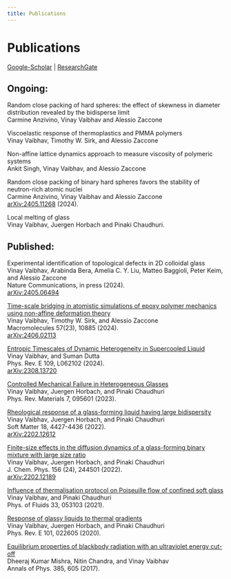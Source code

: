 ```yaml
---
title: Publications
---
```


# Publications  
[Google-Scholar](https://scholar.google.com/citations?user=AicxZvsAAAAJ&hl=hi&oi=ao) | [ResearchGate](https://www.researchgate.net/profile/Vinay_Vaibhav)  

## Ongoing:

Random close packing of hard spheres: the effect of skewness in diameter distribution
revealed by the bidisperse limit  
Carmine Anzivino, Vinay Vaibhav and Alessio Zaccone  

Viscoelastic response of thermoplastics and PMMA polymers  
Vinay Vaibhav, Timothy W. Sirk, and Alessio Zaccone  

Non-affine lattice dynamics approach to measure viscosity of polymeric systems  
Ankit Singh, Vinay Vaibhav, and Alessio Zaccone  

Random close packing of binary hard spheres favors the stability of neutron-rich atomic nuclei  
Carmine Anzivino, Vinay Vaibhav and Alessio Zaccone  
[arXiv:2405.11268](https://arxiv.org/abs/2405.11268) (2024).

Local melting of glass  
Vinay Vaibhav, Juergen Horbach and Pinaki Chaudhuri.

## Published:

Experimental identification of topological defects in 2D colloidal glass  
Vinay Vaibhav, Arabinda Bera, Amelia C. Y. Liu, Matteo Baggioli, Peter Keim, and Alessio Zaccone  
Nature Communications, in press (2024).  
[arXiv:2405.06494](https://arxiv.org/abs/2405.06494)

[Time-scale bridging in atomistic simulations of epoxy polymer mechanics using non-affine deformation theory](https://doi.org/10.1021/acs.macromol.4c01360)  
Vinay Vaibhav, Timothy W. Sirk, and Alessio Zaccone  
Macromolecules 57(23), 10885 (2024).  
[arXiv:2406.02113](https://arxiv.org/abs/2406.02113)

[Entropic Timescales of Dynamic Heterogeneity in Supercooled Liquid](https://doi.org/10.1103/PhysRevE.109.L062102)  
Vinay Vaibhav, and Suman Dutta  
Phys. Rev. E 109, L062102 (2024).  
[arXiv:2308.13720](https://arxiv.org/abs/2308.13720)

[Controlled Mechanical Failure in Heterogeneous Glasses](https://journals.aps.org/prmaterials/abstract/10.1103/PhysRevMaterials.7.095601)   
Vinay Vaibhav, Juergen Horbach, and Pinaki Chaudhuri  
Phys. Rev. Materials 7, 095601 (2023).

[Rheological response of a glass-forming liquid having large bidispersity](https://pubs.rsc.org/en/Content/ArticleLanding/2022/SM/D2SM00326K)  
Vinay Vaibhav, Juergen Horbach, and Pinaki Chaudhuri  
Soft Matter 18, 4427-4436 (2022).  
[arXiv:2202.12612](https://arxiv.org/abs/2202.12612)

[Finite-size effects in the diffusion dynamics of a glass-forming binary mixture with large size ratio](https://aip.scitation.org/doi/10.1063/5.0090330)  
Vinay Vaibhav, Juergen Horbach, and Pinaki Chaudhuri  
J. Chem. Phys. 156 (24), 244501 (2022).  
[arXiv:2202.12189](https://arxiv.org/abs/2202.12189)

[Influence of thermalisation protocol on Poiseuille flow of confined soft glass](https://aip.scitation.org/doi/pdf/10.1063/5.0045302)  
Vinay Vaibhav, and Pinaki Chaudhuri  
Phys. of Fluids 33, 053103 (2021).

[Response of glassy liquids to thermal gradients](https://journals.aps.org/pre/abstract/10.1103/PhysRevE.101.022605)  
Vinay Vaibhav, Juergen Horbach, and Pinaki Chaudhuri  
Phys. Rev. E 101, 022605 (2020).

[Equilibrium properties of blackbody radiation with an ultraviolet energy cut-off](https://doi.org/10.1016/j.aop.2017.08.004)  
Dheeraj Kumar Mishra, Nitin Chandra, and Vinay Vaibhav  
Annals of Phys. 385, 605 (2017).
